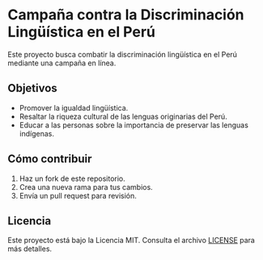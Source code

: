 # Campaña contra la Discriminación Lingüística en el Perú

Este proyecto busca combatir la discriminación lingüística en el Perú mediante una campaña en línea.

## Objetivos
- Promover la igualdad lingüística.
- Resaltar la riqueza cultural de las lenguas originarias del Perú.
- Educar a las personas sobre la importancia de preservar las lenguas indígenas.

## Cómo contribuir
1. Haz un fork de este repositorio.
2. Crea una nueva rama para tus cambios.
3. Envía un pull request para revisión.

## Licencia
Este proyecto está bajo la Licencia MIT. Consulta el archivo [LICENSE](LICENSE) para más detalles.
